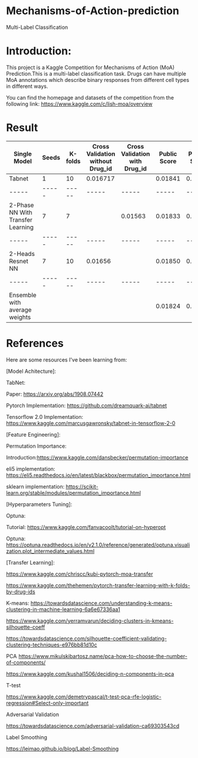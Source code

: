 # Mechanisms-of-Action-prediction
Multi-Label Classification

# Introduction:

This project is a Kaggle Competition for Mechanisms of Action (MoA) Prediction.This is a multi-label classification task. Drugs can have multiple MoA annotations which describe binary responses from different cell types in different ways. 

You can find the homepage and datasets of the competition from the following link:
https://www.kaggle.com/c/lish-moa/overview

# Result
| Single Model | Seeds | K-folds | Cross Validation without Drug_id | Cross Validation with Drug_id | Public Score | Private Score | 
| ----- | ----- | ----- | ----- | ----- | ----- |  ----- | 
| Tabnet | 1 |10 | 0.016717 |  |0.01841| 0.01632 |
| ----- | ----- | ----- | ----- | ----- | ----- |  ----- | 
| 2-Phase NN With Transfer Learning | 7 | 7 | |  0.01563 |0.01833| 0.01623 |
| ----- | ----- | ----- | ----- | ----- | ----- |  ----- | 
|2-Heads Resnet NN | 7 |10 |0.01656 |   |0.01850| 0.01635 |
| ----- | ----- | ----- | ----- | ----- | ----- |  ----- | 
|Ensemble with average weights |  | | |   |0.01824| 0.01609 |

# References
Here are some resources I've been learning from:

[Model Achitecture]:

TabNet:

Paper: https://arxiv.org/abs/1908.07442

Pytorch Implementation: https://github.com/dreamquark-ai/tabnet

Tensorflow 2.0 Implementation: https://www.kaggle.com/marcusgawronsky/tabnet-in-tensorflow-2-0

[Feature Engineering]:

Permutation Importance:

Introduction:https://www.kaggle.com/dansbecker/permutation-importance

eli5 implementation: https://eli5.readthedocs.io/en/latest/blackbox/permutation_importance.html

sklearn implementation: https://scikit-learn.org/stable/modules/permutation_importance.html

[Hyperparameters Tuning]:

Optuna: 

Tutorial: https://www.kaggle.com/fanvacoolt/tutorial-on-hyperopt

Optuna: https://optuna.readthedocs.io/en/v2.1.0/reference/generated/optuna.visualization.plot_intermediate_values.html

[Transfer Learning]:

https://www.kaggle.com/chriscc/kubi-pytorch-moa-transfer

https://www.kaggle.com/thehemen/pytorch-transfer-learning-with-k-folds-by-drug-ids

K-means:
https://towardsdatascience.com/understanding-k-means-clustering-in-machine-learning-6a6e67336aa1

https://www.kaggle.com/yerramvarun/deciding-clusters-in-kmeans-silhouette-coeff

https://towardsdatascience.com/silhouette-coefficient-validating-clustering-techniques-e976bb81d10c

PCA 
https://www.mikulskibartosz.name/pca-how-to-choose-the-number-of-components/

https://www.kaggle.com/kushal1506/deciding-n-components-in-pca

T-test

https://www.kaggle.com/demetrypascal/t-test-pca-rfe-logistic-regression#Select-only-important

Adversarial Validation

https://towardsdatascience.com/adversarial-validation-ca69303543cd

Label Smoothing

https://leimao.github.io/blog/Label-Smoothing

